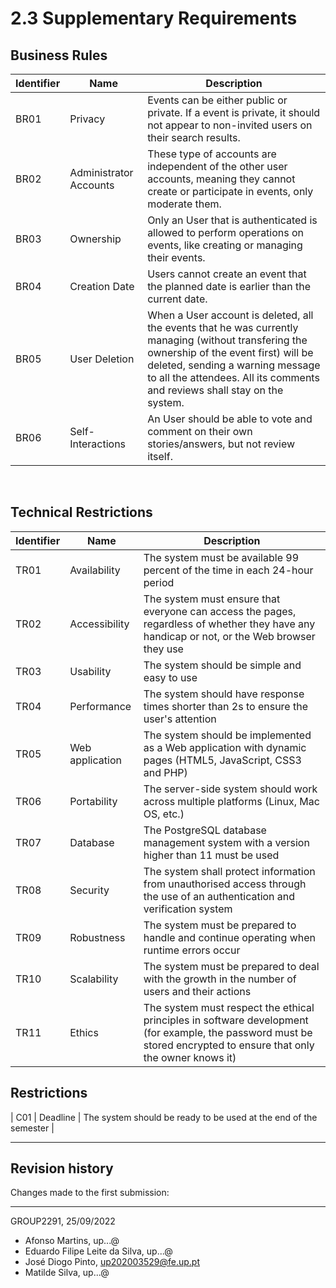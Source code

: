 # 2.3 Supplementary Requirements

## **Business Rules**

| Identifier | Name          | Description                                                                            |
|------------|---------------|----------------------------------------------------------------------------------------|
| BR01       | Privacy | Events can be either public or private. If a event is private, it should not appear to non-invited users on their search results. |
| BR02       | Administrator Accounts | These type of accounts are independent of the other user accounts, meaning they cannot create or participate in events, only moderate them.                                 
| BR03       | Ownership | Only an User that is authenticated is allowed to perform operations on events, like creating or managing their events.|
| BR04       | Creation Date        | Users cannot create an event that the planned date is earlier than the current date.      |
| BR05 | User Deletion | When a User account is deleted, all the events that he was currently managing (without transfering the ownership of the event first) will be deleted, sending a warning message to all the attendees. All its comments and reviews shall stay on the system. | 
| BR06 | Self-Interactions | An User should be able to vote and comment on their own stories/answers, but not review itself.| 

<br>

## **Technical Restrictions**

| Identifier | Name            | Description                                                                                                                                                        |
| ---------- | --------------- | ------------------------------------------------------------------------------------------------------------------------------------------------------------------ |
| TR01       | Availability    | The system must be available 99 percent of the time in each 24-hour period                                                                                         |
| TR02       | Accessibility   | The system must ensure that everyone can access the pages, regardless of whether they have any handicap or not, or the Web browser they use                        |
| TR03       | Usability       | The system should be simple and easy to use                                                                                                                        |
| TR04       | Performance     | The system should have response times shorter than 2s to ensure the user's attention                                                                               |
| TR05       | Web application | The system should be implemented as a Web application with dynamic pages (HTML5, JavaScript, CSS3 and PHP)                                                         |
| TR06       | Portability     | The server-side system should work across multiple platforms (Linux, Mac OS, etc.)                                                                                 |
| TR07       | Database        | The PostgreSQL database management system with a version higher than 11 must be used                                                                                                         |
| TR08       | Security        | The system shall protect information from unauthorised access through the use of an authentication and verification system                                         |
| TR09       | Robustness      | The system must be prepared to handle and continue operating when runtime errors occur                                                                             |
| TR10       | Scalability     | The system must be prepared to deal with the growth in the number of users and their actions                                                                       |
| TR11       | Ethics          | The system must respect the ethical principles in software development (for example, the password must be stored encrypted to ensure that only the owner knows it) |

## **Restrictions**

| C01      | Deadline      | The system should be ready to be used at the end of the semester |

***
## Revision history
 
Changes made to the first submission:  
 
***

GROUP2291, 25/09/2022
 
* Afonso Martins, up...@
* Eduardo Filipe Leite da Silva, up...@
* José Diogo Pinto, up202003529@fe.up.pt
* Matilde Silva, up...@